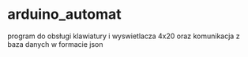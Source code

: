 # arduino_automat
program do obsługi klawiatury i wyswietlacza 4x20 oraz komunikacja z baza danych w formacie json
